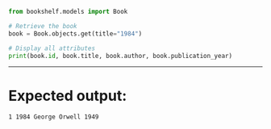 ```python
from bookshelf.models import Book

# Retrieve the book
book = Book.objects.get(title="1984")

# Display all attributes
print(book.id, book.title, book.author, book.publication_year)
```
---
# Expected output: 
```
1 1984 George Orwell 1949
```